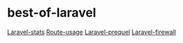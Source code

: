 # best-of-laravel
[Laravel-stats](https://laravel-news.com/laravel-stats-2-0)
[Route-usage](https://laravel-news.com/route-usage-package-for-laravel)
[Laravel-prequel](https://laravel-news.com/laravel-prequel-is-a-web-based-database-management-gui)
[Laravel-firewall](https://laravel-news.com/laravel-firewall-package)
